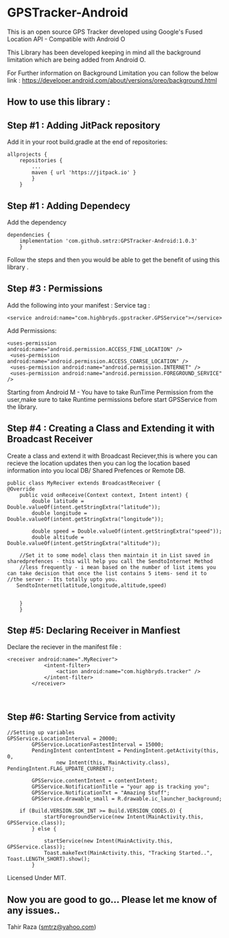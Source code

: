 # GPSTracker-Android
This is an open source GPS Tracker developed using Google's Fused Location API - Compatible with Android O

This Library has been developed keeping in mind all the background limitation which are being added from Android O.

For Further information on Background Limitation you can follow the below link :
https://developer.android.com/about/versions/oreo/background.html

How to use this library :
------------------------
Step #1 : Adding JitPack repository
--------

Add it in your root build.gradle at the end of repositories:
```
allprojects {
	repositories {
		...
		maven { url 'https://jitpack.io' }
		}
	}
```
Step #1 : Adding Dependecy
-------

Add the dependency
```
dependencies {
	implementation 'com.github.smtrz:GPSTracker-Android:1.0.3'
	}
```
Follow the steps and then you would be able to get the benefit of using this library .

Step #3 : Permissions
--------
Add the following into your manifest :
Service tag :
```
<service android:name="com.highbryds.gpstracker.GPSService"></service>
```
Add Permissions:
```
<uses-permission android:name="android.permission.ACCESS_FINE_LOCATION" />
 <uses-permission android:name="android.permission.ACCESS_COARSE_LOCATION" />
 <uses-permission android:name="android.permission.INTERNET" />
 <uses-permission android:name="android.permission.FOREGROUND_SERVICE" />

```

Starting from Android M  - You have to take RunTime Permission from the user,make sure to take Runtime permissions before start GPSService from the library.

Step #4 : Creating a Class and Extending it with Broadcast Receiver
--------
Create a class and extend it with Broadcast Reciever,this is where you can recieve the location updates then you can log the location based information into you local DB/ Shared Prefences or Remote DB.

```
public class MyReciver extends BroadcastReceiver {
@Override
    public void onReceive(Context context, Intent intent) {
        double latitude = Double.valueOf(intent.getStringExtra("latitude"));
        double longitude = Double.valueOf(intent.getStringExtra("longitude"));
        
        double speed = Double.valueOf(intent.getStringExtra("speed"));
        double altitude = Double.valueOf(intent.getStringExtra("altitude"));
        
    //Set it to some model class then maintain it in List saved in  sharedprefences - this will help you call the SendtoInternet Method
    //less frequently - i mean based on the number of list items you can take decision that once the list contains 5 items- send it to //the server - Its totally upto you.
   SendtoInternet(latitude,longitude,altitude,speed)
         
    
    }
    }
   ``` 

Step #5: Declaring Receiver in Manfiest
-------
Declare the reciever in the manifest file :
```
<receiver android:name=".MyReciver">
            <intent-filter>
                <action android:name="com.highbryds.tracker" />
            </intent-filter>
        </receiver>
        
        
```
Step #6: Starting Service from activity
-------
```
//Setting up variables
GPSService.LocationInterval = 20000;
        GPSService.LocationFastestInterval = 15000;
        PendingIntent contentIntent = PendingIntent.getActivity(this, 0,
                new Intent(this, MainActivity.class), PendingIntent.FLAG_UPDATE_CURRENT);

        GPSService.contentIntent = contentIntent;
        GPSService.NotificationTitle = "your app is tracking you";
        GPSService.NotificationTxt = "Amazing Stuff";
        GPSService.drawable_small = R.drawable.ic_launcher_background;
        
	if (Build.VERSION.SDK_INT >= Build.VERSION_CODES.O) {
            startForegroundService(new Intent(MainActivity.this, GPSService.class));
        } else {

            startService(new Intent(MainActivity.this, GPSService.class));
            Toast.makeText(MainActivity.this, "Tracking Started..", Toast.LENGTH_SHORT).show();
        }

```
Licensed Under MIT.

Now you are good to go...
Please let me know of any issues..
--
Tahir Raza
(smtrz@yahoo.com)
